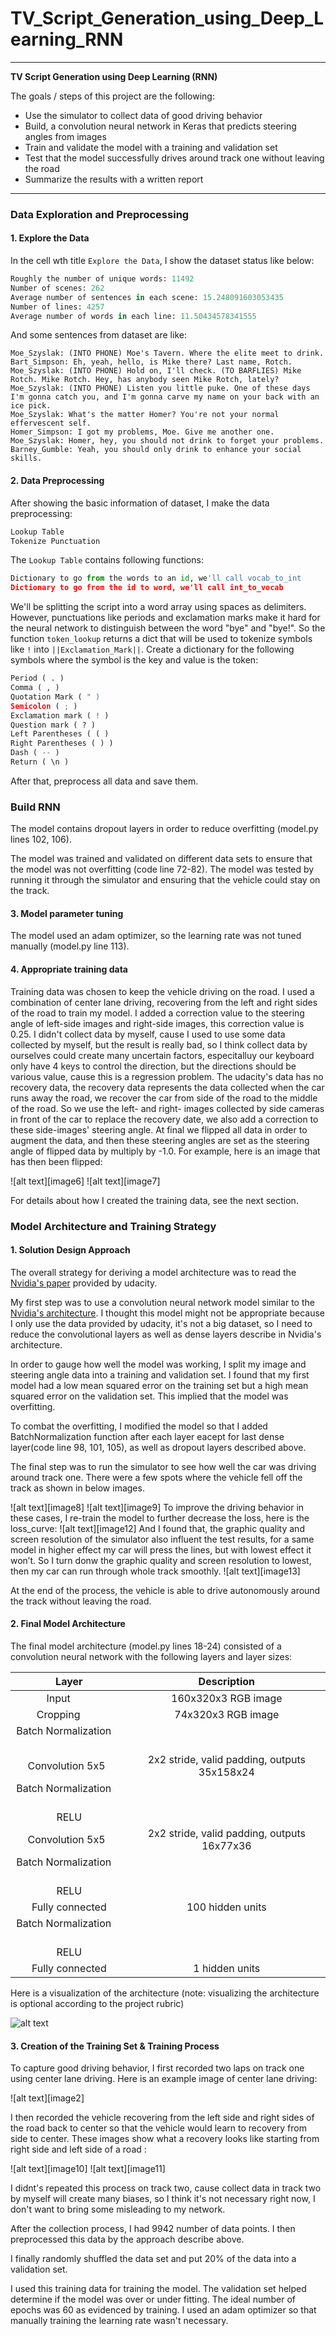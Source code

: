 # **TV_Script_Generation_using_Deep_Learning_RNN** 

---

**TV Script Generation using Deep Learning (RNN)**

The goals / steps of this project are the following:
* Use the simulator to collect data of good driving behavior
* Build, a convolution neural network in Keras that predicts steering angles from images
* Train and validate the model with a training and validation set
* Test that the model successfully drives around track one without leaving the road
* Summarize the results with a written report


[//]: # (Image References)

[image1]: ./examples/Behavioral_cloning.png "Model Visualization"

---


### Data Exploration and Preprocessing

#### 1. Explore the Data

In the cell wth title `Explore the Data`, I show the dataset status like below:

```python
Roughly the number of unique words: 11492
Number of scenes: 262
Average number of sentences in each scene: 15.248091603053435
Number of lines: 4257
Average number of words in each line: 11.50434578341555
```

And some sentences from dataset are like:

```
Moe_Szyslak: (INTO PHONE) Moe's Tavern. Where the elite meet to drink.
Bart_Simpson: Eh, yeah, hello, is Mike there? Last name, Rotch.
Moe_Szyslak: (INTO PHONE) Hold on, I'll check. (TO BARFLIES) Mike Rotch. Mike Rotch. Hey, has anybody seen Mike Rotch, lately?
Moe_Szyslak: (INTO PHONE) Listen you little puke. One of these days I'm gonna catch you, and I'm gonna carve my name on your back with an ice pick.
Moe_Szyslak: What's the matter Homer? You're not your normal effervescent self.
Homer_Simpson: I got my problems, Moe. Give me another one.
Moe_Szyslak: Homer, hey, you should not drink to forget your problems.
Barney_Gumble: Yeah, you should only drink to enhance your social skills.

```

#### 2. Data Preprocessing

After showing the basic information of dataset, I make the data preprocessing:

```python 
Lookup Table
Tokenize Punctuation
```

The `Lookup Table` contains following functions:
```python
Dictionary to go from the words to an id, we'll call vocab_to_int
Dictionary to go from the id to word, we'll call int_to_vocab
```

We'll be splitting the script into a word array using spaces as delimiters. However, punctuations like periods and exclamation marks make it hard for the neural network to distinguish between the word "bye" and "bye!". So the function `token_lookup` returns a dict that will be used to tokenize symbols like `!` into `||Exclamation_Mark||`. Create a dictionary for the following symbols where the symbol is the key and value is the token:
```python
Period ( . )
Comma ( , )
Quotation Mark ( " )
Semicolon ( ; )
Exclamation mark ( ! )
Question mark ( ? )
Left Parentheses ( ( )
Right Parentheses ( ) )
Dash ( -- )
Return ( \n )
```

After that, preprocess all data and save them.

### Build RNN



The model contains dropout layers in order to reduce overfitting (model.py lines 102, 106). 

The model was trained and validated on different data sets to ensure that the model was not overfitting (code line 72-82). The model was tested by running it through the simulator and ensuring that the vehicle could stay on the track.

#### 3. Model parameter tuning

The model used an adam optimizer, so the learning rate was not tuned manually (model.py line 113).

#### 4. Appropriate training data

Training data was chosen to keep the vehicle driving on the road. I used a combination of center lane driving, recovering from the left and right sides of the road to train my model. I added a correction value to the steering angle of left-side images and right-side images, this correction value is 0.25. I didn't collect data by myself, cause I used to use some data collected by myself, but the result is really bad, so I think collect data by ourselves could create many uncertain factors, especitalluy our keyboard only have 4 keys to control the direction, but the directions should be various value, cause this is a regression problem. The udacity's data has no recovery data, the recovery data represents the data collected when the car runs away the road, we recover the car from side of the road to the middle of the road. So we use the left- and right- images collected by side cameras in front of the car to replace the recovery date, we also add a correction to these side-images' steering angle. At final we flipped all data in order to augment the data, and then these steering angles are set as the steering angle of flipped data by multiply by -1.0. For example, here is an image that has then been flipped:

![alt text][image6]
![alt text][image7]

For details about how I created the training data, see the next section. 

### Model Architecture and Training Strategy

#### 1. Solution Design Approach

The overall strategy for deriving a model architecture was to read the [Nvidia's paper](https://github.com/lc8631058/SDCND/blob/master/P3_Behavioral%20Cloning/End%20to%20End%20Learning%20for%20Self-Driving%20Cars.pdf) provided by udacity.

My first step was to use a convolution neural network model similar to the [Nvidia's architecture](https://github.com/lc8631058/SDCND/blob/master/P3_Behavioral%20Cloning/End%20to%20End%20Learning%20for%20Self-Driving%20Cars.pdf). I thought this model might not be appropriate because I only use the data provided by udacity, it's not a big dataset, so I need to reduce the convolutional layers as well as dense layers describe in Nvidia's architecture.

In order to gauge how well the model was working, I split my image and steering angle data into a training and validation set. I found that my first model had a low mean squared error on the training set but a high mean squared error on the validation set. This implied that the model was overfitting. 

To combat the overfitting, I modified the model so that I added BatchNormalization function after each layer eacept for last dense layer(code line 98, 101, 105), as well as dropout layers described above.

The final step was to run the simulator to see how well the car was driving around track one. There were a few spots where the vehicle fell off the track as shown in below images. 

![alt text][image8]
![alt text][image9]
To improve the driving behavior in these cases, I re-train the model to further decrease the loss, here is the loss_curve:
![alt text][image12]
And I found that, the graphic quality and screen resolution of the simulator also influent the test results, for a same model in higher effect my car will press the lines, but with lowest effect it won’t. So I turn donw the graphic quality and screen resolution to lowest, then my car can run through whole track smoothly.
![alt text][image13]

At the end of the process, the vehicle is able to drive autonomously around the track without leaving the road.

#### 2. Final Model Architecture

The final model architecture (model.py lines 18-24) consisted of a convolution neural network with the following layers and layer sizes:

| Layer         		|     Description	        					| 
|:---------------------:|:---------------------------------------------:| 
| Input         		| 160x320x3 RGB image							| 
| Cropping         		| 74x320x3 RGB image							| 
| Batch Normalization         		| 						| 
| Convolution 5x5    	| 2x2 stride, valid padding, outputs 35x158x24 	|
| Batch Normalization         		| 						| 
| RELU					|												|
| Convolution 5x5	    | 2x2 stride, valid padding, outputs 16x77x36 	|
| Batch Normalization         		| 						| 
| RELU					|												|
| Fully connected		| 100 hidden units	|
| Batch Normalization         		| 						| 
| RELU					|												|
| Fully connected		| 1 hidden units	|

Here is a visualization of the architecture (note: visualizing the architecture is optional according to the project rubric)

![alt text][image1]

#### 3. Creation of the Training Set & Training Process

To capture good driving behavior, I first recorded two laps on track one using center lane driving. Here is an example image of center lane driving:

![alt text][image2]

I then recorded the vehicle recovering from the left side and right sides of the road back to center so that the vehicle would learn to recovery from side to center. These images show what a recovery looks like starting from right side and left side of a road :

![alt text][image10]
![alt text][image11]

I didnt's repeated this process on track two, cause collect data in track two by myself will create many biases, so I think it's not necessary right now, I don't want to bring some misleading to my network.

After the collection process, I had 9942 number of data points. I then preprocessed this data by the approach describe above.

I finally randomly shuffled the data set and put 20% of the data into a validation set. 

I used this training data for training the model. The validation set helped determine if the model was over or under fitting. The ideal number of epochs was 60 as evidenced by training. I used an adam optimizer so that manually training the learning rate wasn't necessary.
